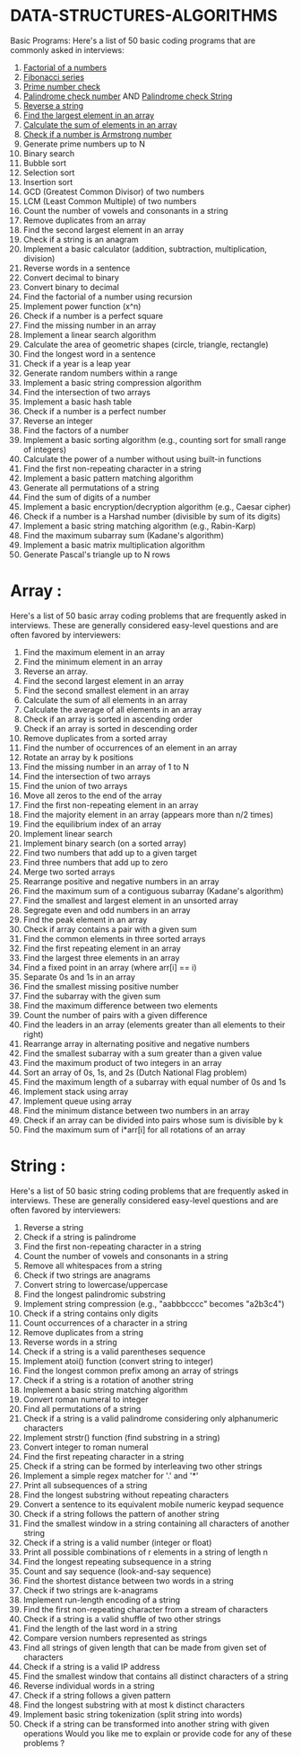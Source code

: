 # DATA-STRUCTURES-ALGORITHMS

Basic Programs:
Here's a list of 50 basic coding programs that are commonly asked in interviews:
1. <a href="Factorial.java" > Factorial of a numbers</a>  
2. <a href="Fibonacci.java">Fibonacci series</a>
3. <a href="Primenumber.java">Prime number check</a>
4. <a href="Palindrome.java">Palindrome check number</a> AND <a href="Palindrome_String.java">Palindrome check String</a>
5. <a href="Reverse_number.java">Reverse a string</a>
6. <a href="Largest_num.java">Find the largest element in an array</a>
7. <a href="Sum_of_ele.java">Calculate the sum of elements in an array</a>
8. <a href="Armstrong.java">Check if a number is Armstrong number</a>
9. Generate prime numbers up to N
10. Binary search
11. Bubble sort
12. Selection sort
13. Insertion sort
14. GCD (Greatest Common Divisor) of two numbers
15. LCM (Least Common Multiple) of two numbers
16. Count the number of vowels and consonants in a string
17. Remove duplicates from an array
18. Find the second largest element in an array
19. Check if a string is an anagram
20. Implement a basic calculator (addition, subtraction, multiplication, division)
21. Reverse words in a sentence
22. Convert decimal to binary
23. Convert binary to decimal
24. Find the factorial of a number using recursion
25. Implement power function (x^n)
26. Check if a number is a perfect square
27. Find the missing number in an array
28. Implement a linear search algorithm
29. Calculate the area of geometric shapes (circle, triangle, rectangle)
30. Find the longest word in a sentence
31. Check if a year is a leap year
32. Generate random numbers within a range
33. Implement a basic string compression algorithm
34. Find the intersection of two arrays
35. Implement a basic hash table
36. Check if a number is a perfect number
37. Reverse an integer
38. Find the factors of a number
39. Implement a basic sorting algorithm (e.g., counting sort for small range of integers)
40. Calculate the power of a number without using built-in functions
41. Find the first non-repeating character in a string
42. Implement a basic pattern matching algorithm
43. Generate all permutations of a string
44. Find the sum of digits of a number
45. Implement a basic encryption/decryption algorithm (e.g., Caesar cipher)
46. Check if a number is a Harshad number (divisible by sum of its digits)
47. Implement a basic string matching algorithm (e.g., Rabin-Karp)
48. Find the maximum subarray sum (Kadane's algorithm)
49. Implement a basic matrix multiplication algorithm
50. Generate Pascal's triangle up to N rows


# Array :

Here's a list of 50 basic array coding problems that are frequently asked in interviews.
These are generally considered easy-level questions and are often favored by
interviewers:

1. Find the maximum element in an array
2. Find the minimum element in an array
3. Reverse an array.
4. Find the second largest element in an array
5. Find the second smallest element in an array
6. Calculate the sum of all elements in an array
7. Calculate the average of all elements in an array
8. Check if an array is sorted in ascending order
9. Check if an array is sorted in descending order
10. Remove duplicates from a sorted array
11. Find the number of occurrences of an element in an array
12. Rotate an array by k positions
13. Find the missing number in an array of 1 to N
14. Find the intersection of two arrays
15. Find the union of two arrays
16. Move all zeros to the end of the array
17. Find the first non-repeating element in an array
18. Find the majority element in an array (appears more than n/2 times)
19. Find the equilibrium index of an array
20. Implement linear search
21. Implement binary search (on a sorted array)
22. Find two numbers that add up to a given target
23. Find three numbers that add up to zero
24. Merge two sorted arrays
25. Rearrange positive and negative numbers in an array
26. Find the maximum sum of a contiguous subarray (Kadane's algorithm)
27. Find the smallest and largest element in an unsorted array
28. Segregate even and odd numbers in an array
29. Find the peak element in an array
30. Check if array contains a pair with a given sum
31. Find the common elements in three sorted arrays
32. Find the first repeating element in an array
33. Find the largest three elements in an array
34. Find a fixed point in an array (where arr[i] == i)
35. Separate 0s and 1s in an array
36. Find the smallest missing positive number
37. Find the subarray with the given sum
38. Find the maximum difference between two elements
39. Count the number of pairs with a given difference
40. Find the leaders in an array (elements greater than all elements to their right)
41. Rearrange array in alternating positive and negative numbers
42. Find the smallest subarray with a sum greater than a given value
43. Find the maximum product of two integers in an array
44. Sort an array of 0s, 1s, and 2s (Dutch National Flag problem)
45. Find the maximum length of a subarray with equal number of 0s and 1s
46. Implement stack using array
47. Implement queue using array
48. Find the minimum distance between two numbers in an array
49. Check if an array can be divided into pairs whose sum is divisible by k
50. Find the maximum sum of i*arr[i] for all rotations of an array


# String :

Here's a list of 50 basic string coding problems that are frequently asked in interviews. These
are generally considered easy-level questions and are often favored by interviewers:


1. Reverse a string
2. Check if a string is palindrome
3. Find the first non-repeating character in a string
4. Count the number of vowels and consonants in a string
5. Remove all whitespaces from a string
6. Check if two strings are anagrams
7. Convert string to lowercase/uppercase
8. Find the longest palindromic substring
9. Implement string compression (e.g., "aabbbcccc" becomes "a2b3c4")
10. Check if a string contains only digits
11. Count occurrences of a character in a string
12. Remove duplicates from a string
13. Reverse words in a string
14. Check if a string is a valid parentheses sequence
15. Implement atoi() function (convert string to integer)
16. Find the longest common prefix among an array of strings
17. Check if a string is a rotation of another string
18. Implement a basic string matching algorithm
19. Convert roman numeral to integer
20. Find all permutations of a string
21. Check if a string is a valid palindrome considering only alphanumeric characters
22. Implement strstr() function (find substring in a string)
23. Convert integer to roman numeral
24. Find the first repeating character in a string
25. Check if a string can be formed by interleaving two other strings
26. Implement a simple regex matcher for '.' and '*'
27. Print all subsequences of a string
28. Find the longest substring without repeating characters
29. Convert a sentence to its equivalent mobile numeric keypad sequence
30. Check if a string follows the pattern of another string
31. Find the smallest window in a string containing all characters of another string
32. Check if a string is a valid number (integer or float)
33. Print all possible combinations of r elements in a string of length n
34. Find the longest repeating subsequence in a string
35. Count and say sequence (look-and-say sequence)
36. Find the shortest distance between two words in a string
37. Check if two strings are k-anagrams
38. Implement run-length encoding of a string
39. Find the first non-repeating character from a stream of characters
40. Check if a string is a valid shuffle of two other strings
41. Find the length of the last word in a string
42. Compare version numbers represented as strings
43. Find all strings of given length that can be made from given set of characters
44. Check if a string is a valid IP address
45. Find the smallest window that contains all distinct characters of a string
46. Reverse individual words in a string
47. Check if a string follows a given pattern
48. Find the longest substring with at most k distinct characters
49. Implement basic string tokenization (split string into words)
50. Check if a string can be transformed into another string with given operations
Would you like me to explain or provide code for any of these problems ?
